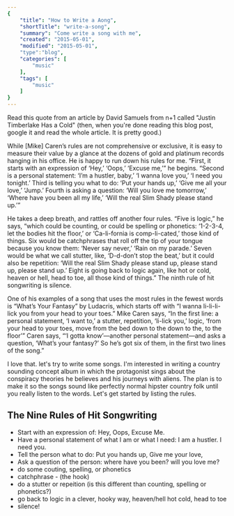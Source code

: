 ```yaml
---
{
    "title": "How to Write a Aong",
    "shortTitle": "write-a-song",
    "summary": "Come write a song with me",
    "created": "2015-05-01",
    "modified": "2015-05-01",
    "type":"blog",
    "categories": [
        "music"
    ],
    "tags": [
        "music"
    ]
}
---
```


Read this quote from an article by David Samuels from n+1 called "Justin Timberlake Has a Cold" (then, when you're done reading this blog post, google it and read the whole article. It is pretty good.)

<quote>
While [Mike] Caren’s rules are not comprehensive or exclusive, it is easy to measure their value by a glance at the dozens of gold and platinum records hanging in his office. He is happy to run down his rules for me.
“First, it starts with an expression of ‘Hey,’ ‘Oops,’ ‘Excuse me,’” he begins. “Second is a personal statement: ‘I’m a hustler, baby,’ ‘I wanna love you,’ ‘I need you tonight.’ Third is telling you what to do: ‘Put your hands up,’ ‘Give me all your love,’ ‘Jump.’ Fourth is asking a question: ‘Will you love me tomorrow,’ ‘Where have you been all my life,’ ‘Will the real Slim Shady please stand up.’”

He takes a deep breath, and rattles off another four rules. “Five is logic,” he says, “which could be counting, or could be spelling or phonetics: ‘1-2-3-4, let the bodies hit the floor,’ or ‘Ca-li-fornia is comp-li-cated,’ those kind of things. Six would be catchphrases that roll off the tip of your tongue because you know them: ‘Never say never,’ ‘Rain on my parade.’ Seven would be what we call stutter, like, ‘D-d-don’t stop the beat,’ but it could also be repetition: ‘Will the real Slim Shady please stand up, please stand up, please stand up.’ Eight is going back to logic again, like hot or cold, heaven or hell, head to toe, all those kind of things.” The ninth rule of hit songwriting is silence.
</quote>

One of his examples of a song that uses the most rules in the fewest words is “What’s Your Fantasy” by Ludacris,  which starts off with “I wanna li-li-li-lick you from your head to your toes.” Mike Caren says, “In the first line: a personal statement, ‘I want to,’ a stutter, repetition, ‘li-lick you,’ logic, ‘from your head to your toes, move from the bed down to the down to the, to the floor’” Caren says, “‘I gotta know’—another personal statement—and asks a question, ‘What’s your fantasy?’ So he’s got six of them, in the first two lines of the song.”

I love that. let's try to write some songs. I'm interested in writing a country sounding concept album in which the protagonist sings about the conspiracy theories he believes and his journeys with aliens. The plan is to make it so the songs sound like perfectly normal hipster country folk until you really listen to the words. Let's get started by listing the rules.

## The Nine Rules of Hit Songwriting

* Start with an expression of: Hey, Oops, Excuse Me.
* Have a personal statement of what I am or what I need: I am a hustler. I need you.
* Tell the person what to do: Put you hands up, Give me your love, 
* Ask a question of the person: where have you been? will you love me?
* do some couting, spelling, or phonetics
* catchphrase - (the hook)
* do a stutter or repeition (is this different than counting, spelling or phonetics?)
* go back to logic in a clever, hooky way, heaven/hell hot cold, head to toe
* silence!

